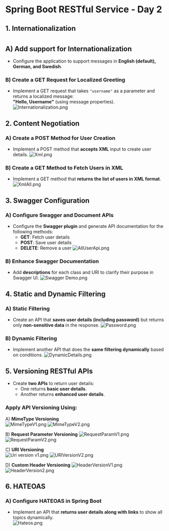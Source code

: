# Spring Boot RESTful Service - Day 2

## 1. Internationalization
#
## A) Add support for Internationalization
- Configure the application to support messages in **English (default), German, and Swedish**.

### B) Create a GET Request for Localized Greeting
- Implement a GET request that takes `"username"` as a parameter and returns a localized message:  
  **"Hello, Username"** (using message properties).
![Internationalization.png](../../../../resources/Output/Day2/Internationalization.png)
## 2. Content Negotiation
### A) Create a POST Method for User Creation
- Implement a POST method that **accepts XML** input to create user details.
![Xml.png](../../../../resources/Output/Day2/Xml.png)
### B) Create a GET Method to Fetch Users in XML
- Implement a GET method that **returns the list of users in XML format**.
![XmlAll.png](../../../../resources/Output/Day2/XmlAll.png)
## 3. Swagger Configuration
### A) Configure Swagger and Document APIs
- Configure the **Swagger plugin** and generate API documentation for the following methods:
    - **GET**: Fetch user details
    - **POST**: Save user details
    - **DELETE**: Remove a user
![AllUserApi.png](../../../../resources/Output/Day2/AllUserApi.png)
### B) Enhance Swagger Documentation
- Add **descriptions** for each class and URI to clarify their purpose in Swagger UI.
![Swagger Demo.png](../../../../resources/Output/Day2/Swagger%20Demo.png)
## 4. Static and Dynamic Filtering
### A) Static Filtering
- Create an API that **saves user details (including password)** but returns only **non-sensitive data** in the response.
![Password.png](../../../../resources/Output/Day2/Password.png)
### B) Dynamic Filtering
- Implement another API that does the **same filtering dynamically** based on conditions.
![DynamicDetails.png](../../../../resources/Output/Day2/DynamicDetails.png)
## 5. Versioning RESTful APIs
- Create **two APIs** to return user details:
    - One returns **basic user details**.
    - Another returns **enhanced user details**.

### Apply API Versioning Using:
A) **MimeType Versioning**  
![MimeTypeV1.png](../../../../resources/Output/Day2/MimeTypeV1.png)
![MimeTypeV2.png](../../../../resources/Output/Day2/MimeTypeV2.png)

B) **Request Parameter Versioning**
![RequestParamV1.png](../../../../resources/Output/Day2/RequestParamV1.png)
![RequestParamV2.png](../../../../resources/Output/Day2/RequestParamV2.png)

C) **URI Versioning**  
![Uri version v1.png](../../../../resources/Output/Day2/Uri%20version%20v1.png)
![URIVersionV2.png](../../../../resources/Output/Day2/URIVersionV2.png)

D) **Custom Header Versioning**
![HeaderVersionV1.png](../../../../resources/Output/Day2/HeaderVersionV1.png)
![HeaderVersion2.png](../../../../resources/Output/Day2/HeaderVersion2.png)

## 6. HATEOAS
### A) Configure HATEOAS in Spring Boot
- Implement an API that **returns user details along with links** to show all topics dynamically.  
![Hateos.png](../../../../resources/Output/Day2/Hateos.png)